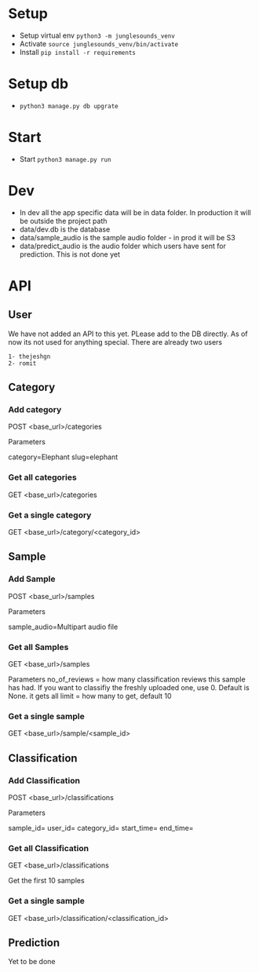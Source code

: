 # Setup
- Setup virtual env `python3 -m junglesounds_venv`
- Activate `source junglesounds_venv/bin/activate`
- Install `pip install -r requirements`

# Setup db
- `python3 manage.py db upgrate`


# Start 
- Start `python3 manage.py run`


# Dev 
- In dev all the app specific data will be in data folder. In production it will be outside the project path
- data/dev.db is the database
- data/sample_audio is the sample audio folder - in prod it will be S3
- data/predict_audio is the audio folder which users have sent for prediction. This is not done yet



# API

## User

We have not added an API to this yet. PLease add to the DB directly. As of now its not used for anything special. There are already two users 
```
1- thejeshgn
2- romit
```

## Category

### Add category

POST <base_url>/categories

Parameters

category=Elephant
slug=elephant

### Get all categories

GET <base_url>/categories


### Get a single category
GET <base_url>/category/<category_id>


## Sample
### Add Sample

POST <base_url>/samples

Parameters

sample_audio=Multipart audio file


### Get all Samples

GET <base_url>/samples

Parameters
no_of_reviews = how many classification reviews this sample has had. If you want to classifiy the freshly uploaded one, use 0. Default is None. it gets all
limit = how many to get, default 10




### Get a single sample
GET <base_url>/sample/<sample_id>



## Classification
### Add Classification

POST <base_url>/classifications

Parameters

sample_id=
user_id=
category_id=
start_time=
end_time=


### Get all Classification

GET <base_url>/classifications

Get the first 10 samples


### Get a single sample

GET <base_url>/classification/<classification_id>



## Prediction
Yet to be done